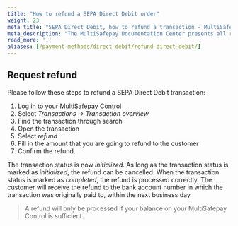 ```yaml
---
title: "How to refund a SEPA Direct Debit order"
weight: 23
meta_title: "SEPA Direct Debit, how to refund a transaction - MultiSafepay Docs"
meta_description: "The MultiSafepay Documentation Center presents all relevant information about our Plugins and API. You can also find support pages for payment methods, tools and general questions as well as the contact details of our Support and Integration Teams."
read_more: '.'
aliases: [/payment-methods/direct-debit/refund-direct-debit/]
---
```

## Request refund 
Please follow these steps to refund a SEPA Direct Debit transaction:

1. Log in to your [MultiSafepay Control](https://merchant.multisafepay.com)
2. Select _Transactions → Transaction overview_
3. Find the transaction through search
4. Open the transaction
5. Select _refund_
6. Fill in the amount that you are going to refund to the customer
7. Confirm the refund.

The transaction status is now _initialized_. As long as the transaction status is marked as _initialized_, the refund can be cancelled. When the transaction status is marked as _completed_, the refund is processed correctly. The customer will receive the refund to the bank account number in which the transaction was originally paid to, within the next business day

> A refund will only be processed if your balance on your MultiSafepay Control is sufficient.




